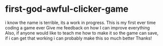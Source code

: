 # first-god-awful-clicker-game
i know the name is terrible, its a work in progress.
This is my first ever time coding a game ever
Give me feedback on how I can improve everything
Also, if anyone would like to teach me how to make it so the game can save, if i can get that working i can probably make this so much better
Thanks!
